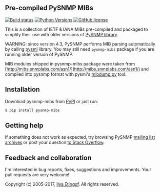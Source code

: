 
Pre-compiled PySNMP MIBs
------------------------
[![Build status](https://travis-ci.org/etingof/pysnmp-mibs.svg?branch=master)](https://secure.travis-ci.org/etingof/pysnmp-mibs)
[![Python Versions](https://img.shields.io/pypi/pyversions/pysnmp-mibs.svg)](https://pypi.python.org/pypi/pysnmp-mibs/)
[![GitHub license](https://img.shields.io/badge/license-BSD-blue.svg)](https://raw.githubusercontent.com/etingof/pysnmp-mibs/master/LICENSE.txt)

This is a collection of IETF & IANA MIBs pre-compiled and packaged to
simplify their use with older versions of [PySNMP library](http://pysnmp.sf.net).

WARNING: since version 4.3, PySNMP performs MIB parsing automatically by calling
[pysmi](http://pysmi.sf.net) library. You may still need `pysnmp-mibs` package if
you are running older version of PySNMP.

MIB modules shipped in pysnmp-mibs package were taken from
[http://mibs.snmplabs.com/asn1/](http://mibs.snmplabs.com/asn1/) and compiled
into pysnmp format with pysmi's
[mibdump.py](https://github.com/etingof/pysmi/blob/master/scripts/mibdump.py)
tool.

Installation
------------

Download pysnmp-mibs from [PyPI](https://pypi.python.org/pypi/pysnmp-mibs) or just run:

```bash
$ pip install pysnmp-mibs
```

Getting help
------------

If something does not work as expected, try browsing PySNMP
[mailing list archives](http://sourceforge.net/mail/?group_id=14735) or post
your question [to Stack Overflow](http://stackoverflow.com/questions/ask).

Feedback and collaboration
--------------------------

I'm interested in bug reports, fixes, suggestions and improvements. Your
pull requests are very welcome!

Copyright (c) 2005-2017, [Ilya Etingof](mailto:etingof@gmail.com). All rights reserved.
